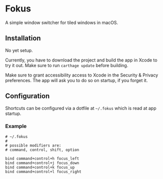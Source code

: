 # Fokus

A simple window switcher for tiled windows in macOS.

## Installation

No yet setup.

Currently, you have to download the project and build the app in Xcode to try it out. Make sure to run `carthage update` before building.

Make sure to grant accessibility access to Xcode in the Security & Privacy preferences. The app will ask you to do so on startup, if you forget it.

## Configuration

Shortcuts can be configured via a dotfile at `~/.fokus` which is read at app startup.

### Example

```
# ~/.fokus
#
# possible modifiers are:
# command, control, shift, option

bind command+control+h focus_left
bind command+control+j focus_down
bind command+control+k focus_up
bind command+control+l focus_right
```